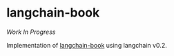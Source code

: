 # langchain-book

*Work In Progress*

Implementation of [langchain-book](https://github.com/harukaxq/langchain-book) using langchain v0.2.
